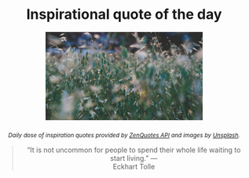 
<div align="center">

# Inspirational quote of the day

<img src="./data/photo.jpeg" alt="Beautiful nature photo" width="320" height="180">

<sub><i>Daily dose of inspiration quotes provided by [ZenQuotes API](https://zenquotes.io/) and images by [Unsplash](https://unsplash.com/).</i></sub>


<blockquote>&ldquo;It is not uncommon for people to spend their whole life waiting to start living.&rdquo; &mdash; <footer>Eckhart Tolle</footer></blockquote>

</div>
